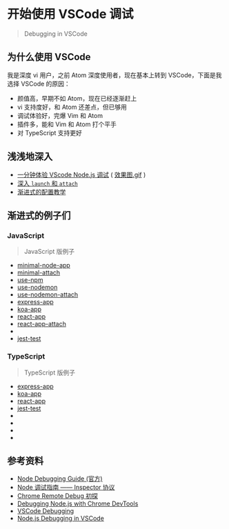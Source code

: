# 开始使用 VSCode 调试

> Debugging in VSCode

## 为什么使用 VSCode

我是深度 vi 用户，之前 Atom 深度使用者，现在基本上转到 VSCode，下面是我选择 VSCode 的原因：

- 颜值高，早期不如 Atom，现在已经逐渐赶上
- vi 支持度好，和 Atom 还差点，但已够用
- 调试体验好，完爆 Vim 和 Atom
- 插件多，能和 Vim 和 Atom 打个平手
- 对 TypeScript 支持更好

## 浅浅地深入

- [一分钟体验 VScode Node.js 调试](JavaScript/minimal-node-app/README.md) ( [效果图.gif](screenshots/minimal-debug.gif) )
- [深入 `launch` 和 `attach`](docs/launch-and-attach.md)
- [渐进式的配置教学](docs/config-example.md)

## 渐进式的例子们

### JavaScript

> JavaScript 版例子

- [minimal-node-app](JavaScript/minimal-node-app/README.md)
- [minimal-attach](JavaScript/minimal-attach/README.md)
- [use-npm](JavaScript/use-npm/README.md)
- [use-nodemon](JavaScript/use-nodemon/README.md)
- [use-nodemon-attach](JavaScript/use-nodemon-attach/README.md)
- [express-app](JavaScript/express-app/README.md)
- [koa-app](JavaScript/koa-app/README.md)
- [react-app](JavaScript/react-app/README.md)
- [react-app-attach](JavaScript/react-app-attach/README.md)
- [](JavaScript//README.md)
- [jest-test](JavaScript/jest-test/README.md)

### TypeScript

> TypeScript 版例子

- [express-app](TypeScript/express-app/README.md)
- [koa-app](TypeScript/koa-app/README.md)
- [react-app](TypeScript/react-app/README.md)
- [jest-test](TypeScript/jest-test/README.md)
- [](TypeScript//README.md)
- [](TypeScript//README.md)
- [](TypeScript//README.md)
- [](TypeScript//README.md)

## 参考资料

- [Node Debugging Guide (官方)](https://nodejs.org/en/docs/guides/debugging-getting-started/)
- [Node 调试指南 —— Inspector 协议](https://zhuanlan.zhihu.com/p/30264842)
- [Chrome Remote Debug 初探](https://ielgnaw.com/article/Chrome-Remote-Debug)
- [Debugging Node.js with Chrome DevTools](https://medium.com/@paul_irish/debugging-node-js-nightlies-with-chrome-devtools-7c4a1b95ae27)
- [VSCode Debugging](https://code.visualstudio.com/docs/editor/debugging)
- [Node.js Debugging in VSCode](https://code.visualstudio.com/docs/nodejs/nodejs-debugging#_launch-configuration-support-for-npm-and-other-tools)
